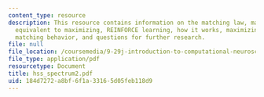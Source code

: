 ```yaml
---
content_type: resource
description: This resource contains information on the matching law, matching is not
  equivalent to maximizing, REINFORCE learning, how it works, maximizing behavior,
  matching behavior, and questions for further research.
file: null
file_location: /coursemedia/9-29j-introduction-to-computational-neuroscience-spring-2004/184d7272a8bf6f1a33165d05feb118d9_hss_spectrum2.pdf
file_type: application/pdf
resourcetype: Document
title: hss_spectrum2.pdf
uid: 184d7272-a8bf-6f1a-3316-5d05feb118d9
---
```

